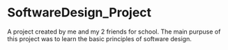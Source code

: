# SoftwareDesign_Project
A project created by me and my 2 friends for school.
The main purpuse of this project was to learn the basic principles of software design.

